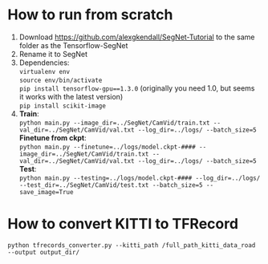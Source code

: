 # How to run from scratch

1. Download https://github.com/alexgkendall/SegNet-Tutorial to the same folder as the Tensorflow-SegNet
2. Rename it to SegNet
3. Dependencies:  
   `virtualenv env `  
   `source env/bin/activate`  
   `pip install tensorflow-gpu==1.3.0` (originally you need 1.0, but seems it works with the latest version)  
   `pip install scikit-image`  
4. **Train**:  
   `python main.py --image_dir=../SegNet/CamVid/train.txt --val_dir=../SegNet/CamVid/val.txt --log_dir=../logs/ --batch_size=5 `  
   **Finetune from ckpt**:  
   `python main.py --finetune=../logs/model.ckpt-#### --image_dir=../SegNet/CamVid/train.txt --val_dir=../SegNet/CamVid/val.txt --log_dir=../logs/ --batch_size=5`  
   **Test**:  
    `python main.py --testing=../logs/model.ckpt-#### --log_dir=../logs/ --test_dir=../SegNet/CamVid/test.txt --batch_size=5 --save_image=True`
    
    
# How to convert KITTI to TFRecord  

`python tfrecords_converter.py --kitti_path /full_path_kitti_data_road --output output_dir/`